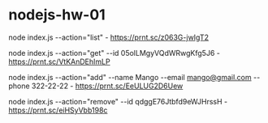 # nodejs-hw-01

node index.js --action="list"   -  https://prnt.sc/z063G-jwIgT2

node index.js --action="get" --id 05olLMgyVQdWRwgKfg5J6 - https://prnt.sc/VtKAnDEhImLP

node index.js --action="add" --name Mango --email mango@gmail.com --phone 322-22-22 - https://prnt.sc/EeULUG2D6Uew

node index.js --action="remove" --id qdggE76Jtbfd9eWJHrssH - https://prnt.sc/eiHSyVbb198c
